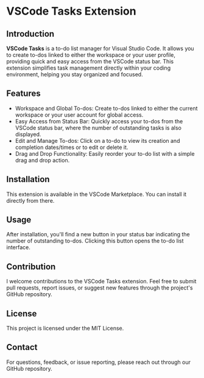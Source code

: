 # VSCode Tasks Extension

## Introduction

**VSCode Tasks** is a to-do list manager for Visual Studio Code. It allows you to create to-dos linked to either the workspace or your user profile, providing quick and easy access from the VSCode status bar. This extension simplifies task management directly within your coding environment, helping you stay organized and focused.

## Features

- Workspace and Global To-dos: Create to-dos linked to either the current workspace or your user account for global access.
- Easy Access from Status Bar: Quickly access your to-dos from the VSCode status bar, where the number of outstanding tasks is also displayed.
- Edit and Manage To-dos: Click on a to-do to view its creation and completion dates/times or to edit or delete it.
- Drag and Drop Functionality: Easily reorder your to-do list with a simple drag and drop action.

## Installation

This extension is available in the VSCode Marketplace. You can install it directly from there.

## Usage

After installation, you'll find a new button in your status bar indicating the number of outstanding to-dos. Clicking this button opens the to-do list interface.

## Contribution

I welcome contributions to the VSCode Tasks extension. Feel free to submit pull requests, report issues, or suggest new features through the project's GitHub repository.

## License

This project is licensed under the MIT License.

## Contact

For questions, feedback, or issue reporting, please reach out through our GitHub repository.
